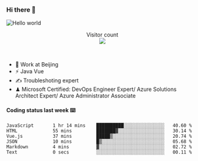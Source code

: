 ### Hi there 👋

<img src="https://raw.githubusercontent.com/sagar-viradiya/sagar-viradiya/master/resources/banner.png" alt="Hello world">
<p align="center"> 
  Visitor count<br/>
  <img src="https://profile-counter.glitch.me/youszoe/count.svg" />
</p>
<br/>

- 🍻 Work at Beijing 
- ⚡ Java Vue
- ✍️ Troubleshoting expert
- ♟  Microsoft Certified: DevOps Engineer Expert/ Azure Solutions Architect Expert/ Azure Administrator Associate

#### Coding status last week ⌨️

<!--START_SECTION:waka-->

```text
JavaScript       1 hr 14 mins    ██████████░░░░░░░░░░░░░░░   40.60 %
HTML             55 mins         ███████▓░░░░░░░░░░░░░░░░░   30.14 %
Vue.js           37 mins         █████▒░░░░░░░░░░░░░░░░░░░   20.74 %
JSON             10 mins         █▒░░░░░░░░░░░░░░░░░░░░░░░   05.68 %
Markdown         4 mins          ▓░░░░░░░░░░░░░░░░░░░░░░░░   02.72 %
Text             0 secs          ░░░░░░░░░░░░░░░░░░░░░░░░░   00.11 %
```

<!--END_SECTION:waka-->

<br/>
<center><img src="http://ghchart.rshah.org/409ba5/yousazoe" alt="" /></center>



